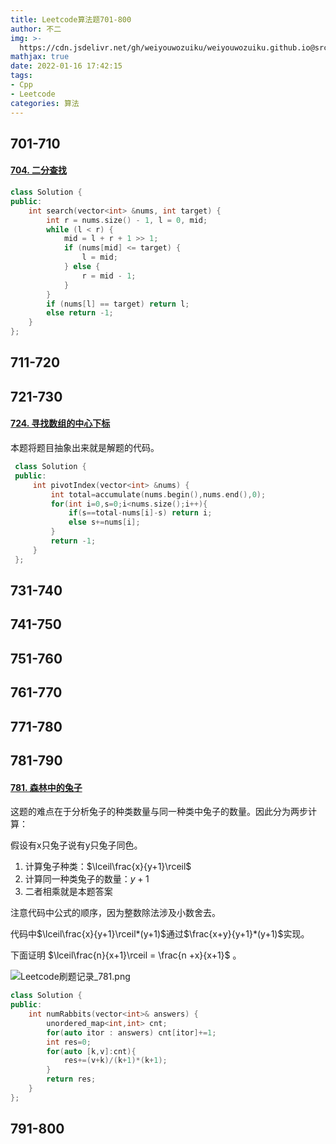 ```yaml
---
title: Leetcode算法题701-800
author: 不二
img: >-
  https://cdn.jsdelivr.net/gh/weiyouwozuiku/weiyouwozuiku.github.io@src/source/_posts/PageImg/算法/Leetcode算法题701-800.png
mathjax: true
date: 2022-01-16 17:42:15
tags: 
- Cpp
- Leetcode
categories: 算法
---
```


## 701-710

#### [704. 二分查找](https://leetcode-cn.com/problems/binary-search/)

```cpp
class Solution {
public:
    int search(vector<int> &nums, int target) {
        int r = nums.size() - 1, l = 0, mid;
        while (l < r) {
            mid = l + r + 1 >> 1;
            if (nums[mid] <= target) {
                l = mid;
            } else {
                r = mid - 1;
            }
        }
        if (nums[l] == target) return l;
        else return -1;
    }
};
```

#### 

## 711-720
## 721-730

#### [724. 寻找数组的中心下标](https://leetcode-cn.com/problems/find-pivot-index/)

本题将题目抽象出来就是解题的代码。

```cpp
 class Solution {
 public:
     int pivotIndex(vector<int> &nums) {
         int total=accumulate(nums.begin(),nums.end(),0);
         for(int i=0,s=0;i<nums.size();i++){
             if(s==total-nums[i]-s) return i;
             else s+=nums[i];
         }
         return -1;
     }
 };
```

## 731-740
## 741-750
## 751-760
## 761-770
## 771-780
## 781-790

#### [781. 森林中的兔子](https://leetcode-cn.com/problems/rabbits-in-forest/)

这题的难点在于分析兔子的种类数量与同一种类中兔子的数量。因此分为两步计算：

假设有x只兔子说有y只兔子同色。

1. 计算兔子种类：$\lceil\frac{x}{y+1}\rceil$
2. 计算同一种类兔子的数量：$y+1$
3. 二者相乘就是本题答案

注意代码中公式的顺序，因为整数除法涉及小数舍去。

代码中$\lceil\frac{x}{y+1}\rceil*(y+1)$通过$\frac{x+y}{y+1}*(y+1)$实现。

下面证明 $\lceil\frac{n}{x+1}\rceil = \frac{n +x}{x+1}$ 。

![Leetcode刷题记录_781.png](https://cdn.jsdelivr.net/gh/weiyouwozuiku/weiyouwozuiku.github.io@src/source/_posts/算法/Leetcode算法题701-800/Leetcode刷题记录_781.png)

```cpp
class Solution {
public:
    int numRabbits(vector<int>& answers) {
        unordered_map<int,int> cnt;
        for(auto itor : answers) cnt[itor]+=1;
        int res=0;
        for(auto [k,v]:cnt){
            res+=(v+k)/(k+1)*(k+1);
        }
        return res;
    }
};
```



## 791-800



